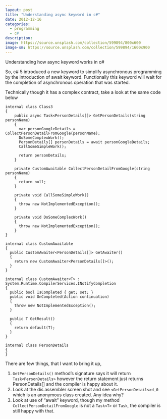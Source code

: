 ```yaml
---
layout: post
title: "Understanding async keyword in c#"
date: 2012-12-16
categories:
  - programming
  - c#
description:
image: https://source.unsplash.com/collection/599894/800x600
image-sm: https://source.unsplash.com/collection/599894/1600x900
---
```


Understanding how async keyword works in c#

So, c# 5 introduced a new keyword to simplify asynchronous programming
by the introduction of await keyword. Functionally this keyword will
wait for the completion of asynchronous operation that was started.


Technically though it has a complex contract, take a look at the same
code below

```
internal class Class3
{
    public async Task<PersonDetails[]> GetPersonDetails(string personName)
    {
      var personGoogleDetails = CollectPersonDetailFromGoogle(personName);
      DoSomeComplexWork();
      PersonDetails[] personDetails = await personGoogleDetails;
      CallSomeSimpleWork();

      return personDetails;
    }

    private CustomAwaitable CollectPersonDetailFromGoogle(string personName)
    {
      return null;
    }

    private void CallSomeSimpleWork()
    {
      throw new NotImplementedException();
    }

    private void DoSomeComplexWork()
    {
      throw new NotImplementedException();
    }    
}

internal class CustomAwaitable
{
  public CustomAwaiter<PersonDetails[]> GetAwaiter()
  {
    return new CustomAwaiter<PersonDetails[]>();
  }
}

internal class CustomAwaiter<T> : System.Runtime.CompilerServices.INotifyCompletion
{
  public bool IsCompleted { get; set; }
  public void OnCompleted(Action continuation)
  {
    throw new NotImplementedException();
  }

  public T GetResult()
  {
    return default(T);
  }
}

internal class PersonDetails
{
}

```


There are few things, that I want to bring it up,
1.  `GetPersonDetails()` method’s signature says it will return `Task<PersonDetails>`
    however the return statement just returns PersonDetails[] and the
    compiler is happy about it.
2.  Look at the dis assembler screen shot
    and see `<GetPersonDetails>d_0` which is an anonymous
    class created. Any idea why?</span>
3.  Look at use of “await” keyword, though
    my method `CollectPersonDetailFromGoogle` is not a `Task<T>` or
    `Task`, the compiler is still happy with that.
